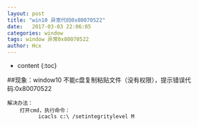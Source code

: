 ```yaml
---
layout: post
title: "win10 异常代码0x80070522"
date:   2017-03-03 22:06:05
categories: window
tags: window 异常0x80070522
author: Hcx
---
```


* content
{:toc}

##现象：window10 不能c盘复制粘贴文件（没有权限），提示错误代码:0x80070522

    解决办法：
        打开cmd，执行命令：
              icacls c:\ /setintegritylevel M

